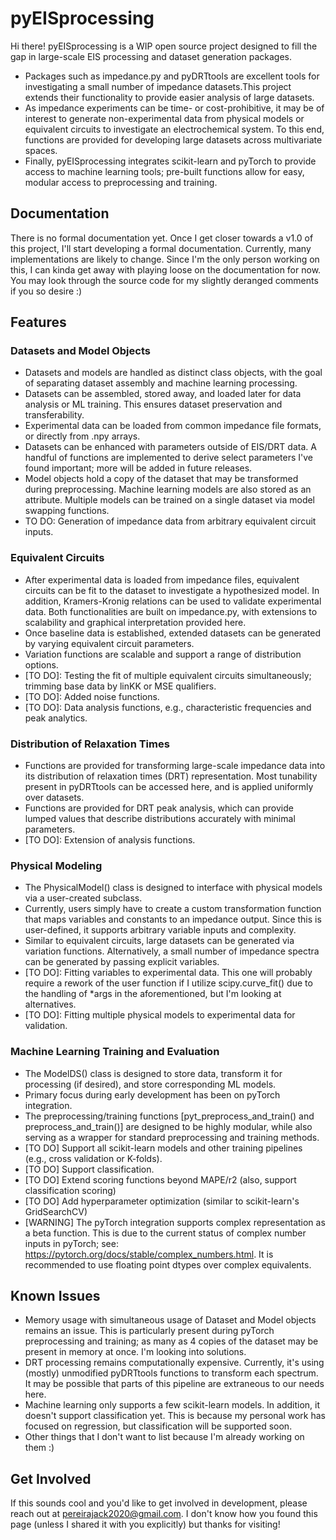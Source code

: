 # pyEISprocessing
Hi there! pyEISprocessing is a WIP open source project designed to fill the gap in large-scale EIS processing and dataset generation packages. 
- Packages such as impedance.py and pyDRTtools are excellent tools for investigating a small number of impedance datasets.This project extends their functionality to provide easier analysis of large datasets.
- As impedance experiments can be time- or cost-prohibitive, it may be of interest to generate non-experimental data from physical models or equivalent circuits to investigate an electrochemical system. To this end, functions are provided for developing large datasets across multivariate spaces.
- Finally, pyEISprocessing integrates scikit-learn and pyTorch to provide access to machine learning tools; pre-built functions allow for easy, modular access to preprocessing and training.
## Documentation
There is no formal documentation yet. Once I get closer towards a v1.0 of this project, I'll start developing a formal documentation. Currently, many implementations are likely to change. Since I'm the only person working on this, I can kinda get away with playing loose on the documentation for now. You may look through the source code for my slightly deranged comments if you so desire :)
## Features
### Datasets and Model Objects
- Datasets and models are handled as distinct class objects, with the goal of separating dataset assembly and machine learning processing.
- Datasets can be assembled, stored away, and loaded later for data analysis or ML training. This ensures dataset preservation and transferability.
- Experimental data can be loaded from common impedance file formats, or directly from .npy arrays. 
- Datasets can be enhanced with parameters outside of EIS/DRT data. A handful of functions are implemented to derive select parameters I've found important; more will be added in future releases.
- Model objects hold a copy of the dataset that may be transformed during preprocessing. Machine learning models are also stored as an attribute. Multiple models can be trained on a single dataset via model swapping functions.
- TO DO: Generation of impedance data from arbitrary equivalent circuit inputs.
### Equivalent Circuits
- After experimental data is loaded from impedance files, equivalent circuits can be fit to the dataset to investigate a hypothesized model. In addition, Kramers-Kronig relations can be used to validate experimental data. Both functionalities are built on impedance.py, with extensions to scalability and graphical interpretation provided here.
- Once baseline data is established, extended datasets can be generated by varying equivalent circuit parameters.
- Variation functions are scalable and support a range of distribution options.
- [TO DO]: Testing the fit of multiple equivalent circuits simultaneously; trimming base data by linKK or MSE qualifiers.
- [TO DO]: Added noise functions.
- [TO DO]: Data analysis functions, e.g., characteristic frequencies and peak analytics.
### Distribution of Relaxation Times
- Functions are provided for transforming large-scale impedance data into its distribution of relaxation times (DRT) representation. Most tunability present in pyDRTtools can be accessed here, and is applied uniformly over datasets.
- Functions are provided for DRT peak analysis, which can provide lumped values that describe distributions accurately with minimal parameters.
- [TO DO]: Extension of analysis functions.
### Physical Modeling
- The PhysicalModel() class is designed to interface with physical models via a user-created subclass.
- Currently, users simply have to create a custom transformation function that maps variables and constants to an impedance output. Since this is user-defined, it supports arbitrary variable inputs and complexity.
- Similar to equivalent circuits, large datasets can be generated via variation functions. Alternatively, a small number of impedance spectra can be generated by passing explicit variables.
- [TO DO]: Fitting variables to experimental data. This one will probably require a rework of the user function if I utilize scipy.curve_fit() due to the handling of *args in the aforementioned, but I'm looking at alternatives.
- [TO DO]: Fitting multiple physical models to experimental data for validation.
### Machine Learning Training and Evaluation
- The ModelDS() class is designed to store data, transform it for processing (if desired), and store corresponding ML models.
- Primary focus during early development has been on pyTorch integration.
- The preprocessing/training functions [pyt_preprocess_and_train() and preprocess_and_train()] are designed to be highly modular, while also serving as a wrapper for standard preprocessing and training methods.
- [TO DO] Support all scikit-learn models and other training pipelines (e.g., cross validation or K-folds).
- [TO DO] Support classification.
- [TO DO] Extend scoring functions beyond MAPE/r2 (also, support classification scoring)
- [TO DO] Add hyperparameter optimization (similar to scikit-learn's GridSearchCV)
- [WARNING] The pyTorch integration supports complex representation as a beta function. This is due to the current status of complex number inputs in pyTorch; see: https://pytorch.org/docs/stable/complex_numbers.html. It is recommended to use floating point dtypes over complex equivalents.
## Known Issues
- Memory usage with simultaneous usage of Dataset and Model objects remains an issue. This is particularly present during pyTorch preprocessing and training; as many as 4 copies of the dataset may be present in memory at once. I'm looking into solutions.
- DRT processing remains computationally expensive. Currently, it's using (mostly) unmodified pyDRTtools functions to transform each spectrum. It may be possible that parts of this pipeline are extraneous to our needs here.
- Machine learning only supports a few scikit-learn models. In addition, it doesn't support classification yet. This is because my personal work has focused on regression, but classification will be supported soon.
- Other things that I don't want to list because I'm already working on them :)
## Get Involved
If this sounds cool and you'd like to get involved in development, please reach out at pereirajack2020@gmail.com. I don't know how you found this page (unless I shared it with you explicitly) but thanks for visiting!
